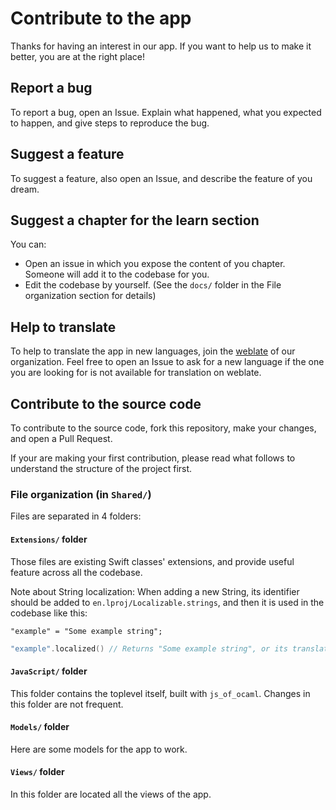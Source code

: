 # Contribute to the app

Thanks for having an interest in our app. If you want to help us to make it better, you are at the right place!

## Report a bug

To report a bug, open an Issue. Explain what happened, what you expected to happen, and give steps to reproduce the bug.

## Suggest a feature

To suggest a feature, also open an Issue, and describe the feature of you dream.

## Suggest a chapter for the learn section

You can:

* Open an issue in which you expose the content of you chapter. Someone will add it to the codebase for you.
* Edit the codebase by yourself. (See the `docs/` folder in the File organization section for details)

## Help to translate

To help to translate the app in new languages, join the [weblate](https://weblate.groupe-minaste.org/projects/ocaml/) of our organization. Feel free to open an Issue to ask for a new language if the one you are looking for is not available for translation on weblate.

## Contribute to the source code

To contribute to the source code, fork this repository, make your changes, and open a Pull Request.

If your are making your first contribution, please read what follows to understand the structure of the project first.

### File organization (in `Shared/`)

Files are separated in 4 folders:

#### `Extensions/` folder

Those files are existing Swift classes' extensions, and provide useful feature across all the codebase.

Note about String localization: When adding a new String, its identifier should be added to `en.lproj/Localizable.strings`, and then it is used in the codebase like this:

```
"example" = "Some example string";
```
```swift
"example".localized() // Returns "Some example string", or its translation depending on user language
```

#### `JavaScript/` folder

This folder contains the toplevel itself, built with `js_of_ocaml`. Changes in this folder are not frequent.

#### `Models/` folder

Here are some models for the app to work.

#### `Views/` folder

In this folder are located all the views of the app.
